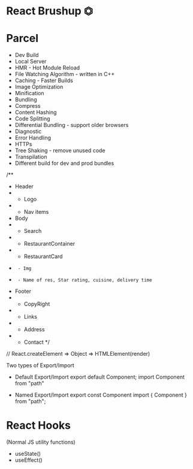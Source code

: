 # React Brushup ⏣

# Parcel

- Dev Build
- Local Server
- HMR - Hot Module Reload
- File Watching Algorithm - written in C++
- Caching - Faster Builds
- Image Optimization
- Minification
- Bundling
- Compress
- Content Hashing
- Code Splitting
- Differential Bundling - support older browsers
- Diagnostic
- Error Handling
- HTTPs
- Tree Shaking - remove unused code
- Transpilation
- Different build for dev and prod bundles

/\*\*

- Header
- - Logo
- - Nav items
- Body
- - Search
- - RestaurantContainer
- - RestaurantCard
-      - Img
-      - Name of res, Star rating, cuisine, delivery time
- Footer
- - CopyRight
- - Links
- - Address
- - Contact
    \*/

// React.createElement => Object => HTMLElement(render)

Two types of Export/Import

- Default Export/Import
  export default Component;
  import Component from "path"

- Named Export/Import
  export const Component
  import { Component } from "path";

# React Hooks

(Normal JS utility functions)

- useState()
- useEffect()
